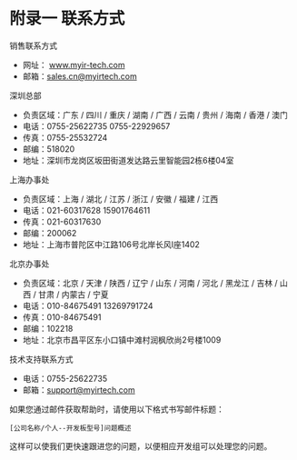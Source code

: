 # 附录一 联系方式

销售联系方式

* 网址： www.myir-tech.com  
* 邮箱：sales.cn@myirtech.com

深圳总部

* 负责区域：广东 / 四川 / 重庆 / 湖南 / 广西 / 云南 / 贵州 / 海南 / 香港 / 澳门
* 电话：0755-25622735  0755-22929657
* 传真：0755-25532724
* 邮编：518020
* 地址：深圳市龙岗区坂田街道发达路云里智能园2栋6楼04室

上海办事处

* 负责区域：上海 / 湖北 / 江苏 / 浙江 / 安徽 / 福建 / 江西 
* 电话：021-60317628  15901764611
* 传真：021-60317630
* 邮编：200062
* 地址：上海市普陀区中江路106号北岸长风I座1402

北京办事处
* 负责区域：北京 / 天津 / 陕西 / 辽宁 / 山东 / 河南 / 河北 / 黑龙江 / 吉林 / 山西 / 甘肃 / 内蒙古 / 宁夏 
* 电话：010-84675491  13269791724
* 传真：010-84675491
* 邮编：102218
* 地址：北京市昌平区东小口镇中滩村润枫欣尚2号楼1009

技术支持联系方式

* 电话：0755-25622735
* 邮箱：support@myirtech.com	

如果您通过邮件获取帮助时，请使用以下格式书写邮件标题：

    [公司名称/个人--开发板型号]问题概述

这样可以使我们更快速跟进您的问题，以便相应开发组可以处理您的问题。
